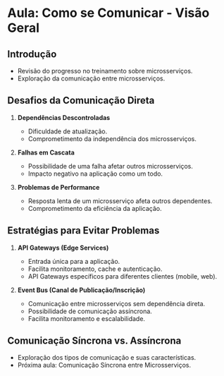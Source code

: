 # Aula: Como se Comunicar - Visão Geral

## Introdução
- Revisão do progresso no treinamento sobre microsserviços.
- Exploração da comunicação entre microsserviços.

## Desafios da Comunicação Direta
1. **Dependências Descontroladas**
   - Dificuldade de atualização.
   - Comprometimento da independência dos microsserviços.

2. **Falhas em Cascata**
   - Possibilidade de uma falha afetar outros microsserviços.
   - Impacto negativo na aplicação como um todo.

3. **Problemas de Performance**
   - Resposta lenta de um microsserviço afeta outros dependentes.
   - Comprometimento da eficiência da aplicação.

## Estratégias para Evitar Problemas
1. **API Gateways (Edge Services)**
   - Entrada única para a aplicação.
   - Facilita monitoramento, cache e autenticação.
   - API Gateways específicos para diferentes clientes (mobile, web).

2. **Event Bus (Canal de Publicação/Inscrição)**
   - Comunicação entre microsserviços sem dependência direta.
   - Possibilidade de comunicação assíncrona.
   - Facilita monitoramento e escalabilidade.

## Comunicação Síncrona vs. Assíncrona
- Exploração dos tipos de comunicação e suas características.
- Próxima aula: Comunicação Síncrona entre Microsserviços.
